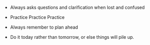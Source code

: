 -  Always asks questions and clarification when lost and confused  
- Practice Practice Practice

- Always remember to plan ahead
- Do it today rather than tomorrow, or else things will pile up.
